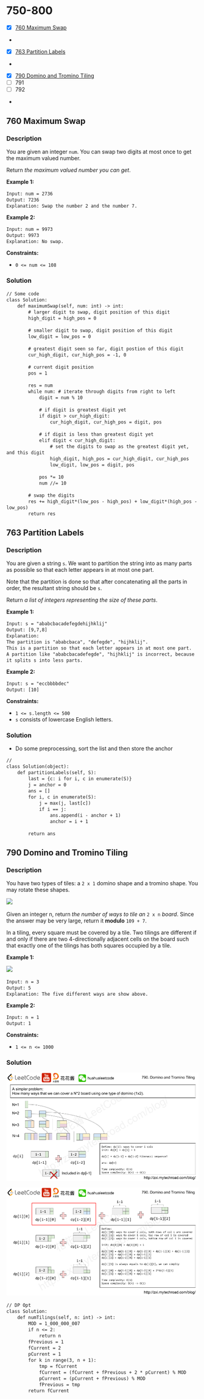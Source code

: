 # 750-800

* [x] [760 Maximum Swap](750-800.md#760-maximum-swap)
*
* [x] [763 Partition Labels](750-800.md#763-partition-labels)
*
* [x] [790 Domino and Tromino Tiling](750-800.md#790-domino-and-tromino-tiling)
* [ ] 791
* [ ] 792
*

## 760 Maximum Swap

### Description



You are given an integer `num`. You can swap two digits at most once to get the maximum valued number.

Return _the maximum valued number you can get_.

&#x20;

**Example 1:**

```
Input: num = 2736
Output: 7236
Explanation: Swap the number 2 and the number 7.
```

**Example 2:**

```
Input: num = 9973
Output: 9973
Explanation: No swap.
```

&#x20;

**Constraints:**

* `0 <= num <= 108`

### Solution

```
// Some code
class Solution:
    def maximumSwap(self, num: int) -> int:
        # larger digit to swap, digit position of this digit
        high_digit = high_pos = 0
        
        # smaller digit to swap, digit position of this digit
        low_digit = low_pos = 0
        
        # greatest digit seen so far, digit postion of this digit
        cur_high_digit, cur_high_pos = -1, 0
        
        # current digit position
        pos = 1
        
        res = num
        while num: # iterate through digits from right to left
            digit = num % 10
            
            # if digit is greatest digit yet
            if digit > cur_high_digit:
                cur_high_digit, cur_high_pos = digit, pos
            
            # if digit is less than greatest digit yet
            elif digit < cur_high_digit:
                # set the digits to swap as the greatest digit yet, and this digit
                high_digit, high_pos = cur_high_digit, cur_high_pos
                low_digit, low_pos = digit, pos
            
            pos *= 10
            num //= 10
        
        # swap the digits
        res += high_digit*(low_pos - high_pos) + low_digit*(high_pos - low_pos)
        return res
```

## 763 Partition Labels

### Description



You are given a string `s`. We want to partition the string into as many parts as possible so that each letter appears in at most one part.

Note that the partition is done so that after concatenating all the parts in order, the resultant string should be `s`.

Return _a list of integers representing the size of these parts_.

&#x20;

**Example 1:**

```
Input: s = "ababcbacadefegdehijhklij"
Output: [9,7,8]
Explanation:
The partition is "ababcbaca", "defegde", "hijhklij".
This is a partition so that each letter appears in at most one part.
A partition like "ababcbacadefegde", "hijhklij" is incorrect, because it splits s into less parts.
```

**Example 2:**

```
Input: s = "eccbbbbdec"
Output: [10]
```

&#x20;

**Constraints:**

* `1 <= s.length <= 500`
* `s` consists of lowercase English letters.

### Solution

* Do some preprocessing, sort the list and then store the anchor

```
//
class Solution(object):
    def partitionLabels(self, S):
        last = {c: i for i, c in enumerate(S)}
        j = anchor = 0
        ans = []
        for i, c in enumerate(S):
            j = max(j, last[c])
            if i == j:
                ans.append(i - anchor + 1)
                anchor = i + 1
            
        return ans
```

## 790 Domino and Tromino Tiling

### Description

You have two types of tiles: a `2 x 1` domino shape and a tromino shape. You may rotate these shapes.

![](https://assets.leetcode.com/uploads/2021/07/15/lc-domino.jpg)

Given an integer n, return _the number of ways to tile an_ `2 x n` _board_. Since the answer may be very large, return it **modulo** `109 + 7`.

In a tiling, every square must be covered by a tile. Two tilings are different if and only if there are two 4-directionally adjacent cells on the board such that exactly one of the tilings has both squares occupied by a tile.

**Example 1:**

![](https://assets.leetcode.com/uploads/2021/07/15/lc-domino1.jpg)

```
Input: n = 3
Output: 5
Explanation: The five different ways are show above.
```

**Example 2:**

```
Input: n = 1
Output: 1
```

**Constraints:**

* `1 <= n <= 1000`

### Solution

![](<../.gitbook/assets/image (1) (1) (2).png>)

![](<../.gitbook/assets/image (2) (1) (2).png>)

```
// DP Opt
class Solution:
    def numTilings(self, n: int) -> int:
        MOD = 1_000_000_007
        if n <= 2:
            return n
        fPrevious = 1
        fCurrent = 2
        pCurrent = 1
        for k in range(3, n + 1):
            tmp = fCurrent
            fCurrent = (fCurrent + fPrevious + 2 * pCurrent) % MOD
            pCurrent = (pCurrent + fPrevious) % MOD
            fPrevious = tmp
        return fCurrent
```
